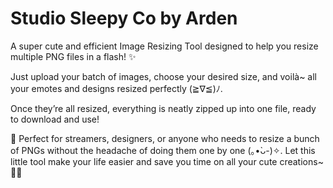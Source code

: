 # Studio Sleepy Co by Arden
A super cute and efficient Image Resizing Tool designed to help you resize multiple PNG files in a flash! ✨ 

Just upload your batch of images, choose your desired size, and voilà~ all your emotes and designs resized perfectly (≧∇≦)ﾉ. 

Once they’re all resized, everything is neatly zipped up into one file, ready to download and use! 

🎀 Perfect for streamers, designers, or anyone who needs to resize a bunch of PNGs without the headache of doing them one by one (｡•̀ᴗ-)✧. Let this little tool make your life easier and save you time on all your cute creations~ 🌟🎉

